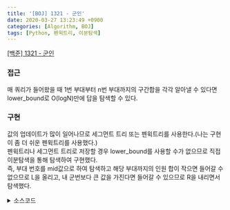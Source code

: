 ```yaml
---
title: '[BOJ] 1321 - 군인'
date: 2020-03-27 13:23:49 +0900
categories: [Algorithm, BOJ]
tags: [Python, 펜윅트리, 이분탐색]
---
```


[[백준] 1321 - 군인](https://www.acmicpc.net/problem/1321)

### 접근
매 쿼리가 들어왔을 때 1번 부대부터 n번 부대까지의 구간합을 각각 알아낼 수 있다면 lower_bound로 O(logN)만에 답을 탐색할 수 있다.

### 구현
값의 업데이트가 많이 일어나므로 세그먼트 트리 또는 펜윅트리를 사용한다.(나는 구현이 좀 더 쉬운 펜윅트리를 사용했다.)<br>
펜윅트리나 세그먼트 트리로 저장할 경우 lower_bound를 사용할 수가 없으므로 직접 이분탐색을 통해 탐색하여 구현했다.<br>
즉, 부대 번호를 mid값으로 하여 탐색하고  해당 부대까지의 인원 합이 작으면 들어갈 수 없으므로 L을 올리고, 내 군번보다 큰 값을 가진다면 들어갈 수 있으므로 R을 내리면서 탐색했다.

<details>
  <summary> 소스코드 </summary>
    <div markdown="1">

```python
n = int(input())
tree = [0 for _ in range(n+5)]

def update(idx, v):
    while idx<=n:
        tree[idx]+=v
        idx += idx & (-idx)

def find(idx):
    rtn = 0
    while idx>0:
        rtn += tree[idx]
        idx -= idx & (-idx)
    return rtn

i = 1
for a in input().split():
    update(i, int(a))
    i+=1

for i in range(int(input())):
    a = input().split()
    if a[0] == '1':
        update(int(a[1]), int(a[2]))
    else :
        L = 1
        R = n
        while True:
            mid = (L+R)//2
            ck = find(mid) >= int(a[1])
            if L == mid:
                if not ck:
                    L = R
                break
            if ck:
                R = mid
            else:
                L=mid
        print(L)
```

</div>
</details>